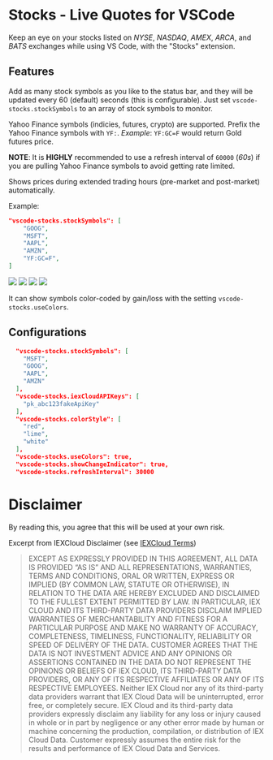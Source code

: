 # Stocks - Live Quotes for VSCode

Keep an eye on your stocks listed on _NYSE_, _NASDAQ_, _AMEX_, _ARCA_, and _BATS_ exchanges while using VS Code, with the "Stocks" extension.

## Features

Add as many stock symbols as you like to the status bar, and they will be updated every 60 (default) seconds (this is configurable). Just set `vscode-stocks.stockSymbols` to an array of stock symbols to monitor.

Yahoo Finance symbols (indicies, futures, crypto) are supported. Prefix the Yahoo Finance symbols with `YF:`. _Example_: `YF:GC=F` would return Gold futures price.

**NOTE**: It is **HIGHLY** recommended to use a refresh interval of `60000` (_60s_) if you are pulling Yahoo Finance symbols to avoid getting rate limited.

Shows prices during extended trading hours (pre-market and post-market) automatically.

Example:

```json
"vscode-stocks.stockSymbols": [
    "GOOG",
    "MSFT",
    "AAPL",
    "AMZN",
    "YF:GC=F",
]
```

<img src="https://raw.githubusercontent.com/ranadeeppolavarapu/vscode-stocks/master/images/example.png">

<img src="https://raw.githubusercontent.com/ranadeeppolavarapu/vscode-stocks/master/images/example_2.png">

<img src="https://raw.githubusercontent.com/ranadeeppolavarapu/vscode-stocks/master/images/yf_example.png">

<img src="https://raw.githubusercontent.com/ranadeeppolavarapu/vscode-stocks/master/images/full_screen_example.png">

It can show symbols color-coded by gain/loss with the setting `vscode-stocks.useColors`.

## Configurations

```json
  "vscode-stocks.stockSymbols": [
    "MSFT",
    "GOOG",
    "AAPL",
    "AMZN"
  ],
  "vscode-stocks.iexCloudAPIKeys": [
    "pk_abc123fakeApiKey"
  ],
  "vscode-stocks.colorStyle": [
    "red",
    "lime",
    "white"
  ],
  "vscode-stocks.useColors": true,
  "vscode-stocks.showChangeIndicator": true,
  "vscode-stocks.refreshInterval": 30000
```

# Disclaimer

By reading this, you agree that this will be used at your own risk.

Excerpt from IEXCloud Disclaimer (see [IEXCloud Terms](https://iexcloud.io/terms/))

> EXCEPT AS EXPRESSLY PROVIDED IN THIS AGREEMENT, ALL DATA IS PROVIDED “AS IS” AND ALL REPRESENTATIONS, WARRANTIES, TERMS AND CONDITIONS, ORAL OR WRITTEN, EXPRESS OR IMPLIED (BY COMMON LAW, STATUTE OR OTHERWISE), IN RELATION TO THE DATA ARE HEREBY EXCLUDED AND DISCLAIMED TO THE FULLEST EXTENT PERMITTED BY LAW. IN PARTICULAR, IEX CLOUD AND ITS THIRD-PARTY DATA PROVIDERS DISCLAIM IMPLIED WARRANTIES OF MERCHANTABILITY AND FITNESS FOR A PARTICULAR PURPOSE AND MAKE NO WARRANTY OF ACCURACY, COMPLETENESS, TIMELINESS, FUNCTIONALITY, RELIABILITY OR SPEED OF DELIVERY OF THE DATA. CUSTOMER AGREES THAT THE DATA IS NOT INVESTMENT ADVICE AND ANY OPINIONS OR ASSERTIONS CONTAINED IN THE DATA DO NOT REPRESENT THE OPINIONS OR BELIEFS OF IEX CLOUD, ITS THIRD-PARTY DATA PROVIDERS, OR ANY OF ITS RESPECTIVE AFFILIATES OR ANY OF ITS RESPECTIVE EMPLOYEES. Neither IEX Cloud nor any of its third-party data providers warrant that IEX Cloud Data will be uninterrupted, error free, or completely secure. IEX Cloud and its third-party data providers expressly disclaim any liability for any loss or injury caused in whole or in part by negligence or any other error made by human or machine concerning the production, compilation, or distribution of IEX Cloud Data. Customer expressly assumes the entire risk for the results and performance of IEX Cloud Data and Services.
